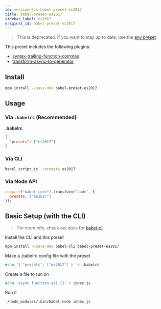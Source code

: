 ```yaml
---
id: version-6.x-babel-preset-es2017
title: babel-preset-es2017
sidebar_label: es2017
original_id: babel-preset-es2017
---
```


> This is deprecated. If you want to stay up to date, use the [env preset](https://babeljs.io/docs/en/babel-preset-env)

This preset includes the following plugins:

- [syntax-trailing-function-commas](https://babeljs.io/docs/en/babel-plugin-syntax-trailing-function-commas)
- [transform-async-to-generator](https://babeljs.io/docs/en/babel-plugin-transform-async-to-generator)

## Install

```sh
npm install --save-dev babel-preset-es2017
```

## Usage

### Via `.babelrc` (Recommended)

**.babelrc**

```json
{
  "presets": ["es2017"]
}
```

### Via CLI

```sh
babel script.js --presets es2017
```

### Via Node API

```javascript
require("babel-core").transform("code", {
  presets: ["es2017"]
});
```


## Basic Setup (with the CLI)

> For more info, check out docs for [babel-cli](https://babeljs.io/docs/en/babel-cli)

Install the CLI and this preset

```sh
npm install --save-dev babel-cli babel-preset-es2017
```

Make a .babelrc config file with the preset

```sh
echo '{ "presets": ["es2017"] }' > .babelrc
```

Create a file to run on

```sh
echo 'async function a() {}' > index.js
```

Run it

```sh
./node_modules/.bin/babel-node index.js
```

